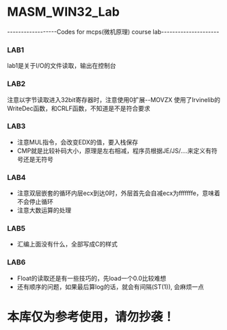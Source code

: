 # MASM_WIN32_Lab
------------------Codes for mcps(微机原理) course lab---------------------
### LAB1
lab1是关于I/O的文件读取，输出在控制台
### LAB2
注意以字节读取进入32bit寄存器时，注意使用0扩展--MOVZX
使用了Irvinelib的WriteDec函数，和CRLF函数，不知道是不是符合要求
### LAB3
* 注意MUL指令，会改变EDX的值，要入栈保存
* CMP就是比较补码大小，原理是左右相减，程序员根据JE/JS/....来定义有符号还是无符号
### LAB4
* 注意双层嵌套的循环内层ecx到达0时，外层首先会自减ecx为fffffffe，意味着不会停止循环
* 注意大数运算的处理
### LAB5
* 汇编上面没有什么，全部写成C的样式
### LAB6
* Float的读取还是有一些技巧的，先load一个0.0比较难想
* 还有顺序的问题，如果最后算log的话，就会有间隔(ST(1)), 会麻烦一点

# 本库仅为参考使用，请勿抄袭！
